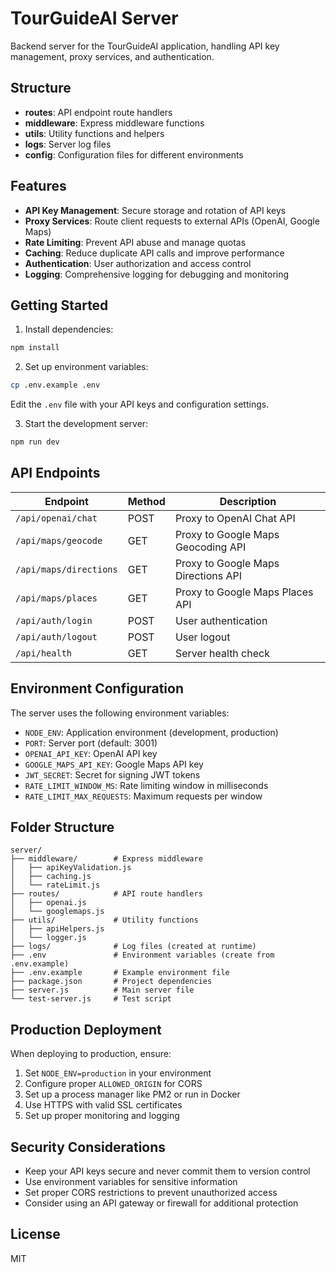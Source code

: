 # TourGuideAI Server

Backend server for the TourGuideAI application, handling API key management, proxy services, and authentication.

## Structure

- **routes**: API endpoint route handlers
- **middleware**: Express middleware functions
- **utils**: Utility functions and helpers
- **logs**: Server log files
- **config**: Configuration files for different environments

## Features

- **API Key Management**: Secure storage and rotation of API keys
- **Proxy Services**: Route client requests to external APIs (OpenAI, Google Maps)
- **Rate Limiting**: Prevent API abuse and manage quotas
- **Caching**: Reduce duplicate API calls and improve performance
- **Authentication**: User authorization and access control
- **Logging**: Comprehensive logging for debugging and monitoring

## Getting Started

1. Install dependencies:

```bash
npm install
```

2. Set up environment variables:

```bash
cp .env.example .env
```

Edit the `.env` file with your API keys and configuration settings.

3. Start the development server:

```bash
npm run dev
```

## API Endpoints

| Endpoint | Method | Description |
|----------|--------|-------------|
| `/api/openai/chat` | POST | Proxy to OpenAI Chat API |
| `/api/maps/geocode` | GET | Proxy to Google Maps Geocoding API |
| `/api/maps/directions` | GET | Proxy to Google Maps Directions API |
| `/api/maps/places` | GET | Proxy to Google Maps Places API |
| `/api/auth/login` | POST | User authentication |
| `/api/auth/logout` | POST | User logout |
| `/api/health` | GET | Server health check |

## Environment Configuration

The server uses the following environment variables:

- `NODE_ENV`: Application environment (development, production)
- `PORT`: Server port (default: 3001)
- `OPENAI_API_KEY`: OpenAI API key
- `GOOGLE_MAPS_API_KEY`: Google Maps API key
- `JWT_SECRET`: Secret for signing JWT tokens
- `RATE_LIMIT_WINDOW_MS`: Rate limiting window in milliseconds
- `RATE_LIMIT_MAX_REQUESTS`: Maximum requests per window

## Folder Structure

```
server/
├── middleware/        # Express middleware
│   ├── apiKeyValidation.js
│   ├── caching.js
│   └── rateLimit.js
├── routes/            # API route handlers
│   ├── openai.js
│   └── googlemaps.js
├── utils/             # Utility functions
│   ├── apiHelpers.js
│   └── logger.js
├── logs/              # Log files (created at runtime)
├── .env               # Environment variables (create from .env.example)
├── .env.example       # Example environment file
├── package.json       # Project dependencies
├── server.js          # Main server file
└── test-server.js     # Test script
```

## Production Deployment

When deploying to production, ensure:

1. Set `NODE_ENV=production` in your environment
2. Configure proper `ALLOWED_ORIGIN` for CORS
3. Set up a process manager like PM2 or run in Docker
4. Use HTTPS with valid SSL certificates
5. Set up proper monitoring and logging

## Security Considerations

- Keep your API keys secure and never commit them to version control
- Use environment variables for sensitive information
- Set proper CORS restrictions to prevent unauthorized access
- Consider using an API gateway or firewall for additional protection

## License

MIT 